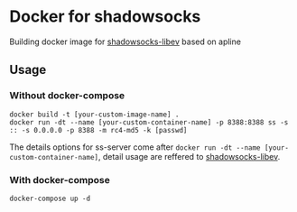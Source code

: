 # Docker for shadowsocks

Building docker image for [shadowsocks-libev](https://github.com/shadowsocks/shadowsocks-libev) based on apline

## Usage

### Without docker-compose

```
docker build -t [your-custom-image-name] .
docker run -dt --name [your-custom-container-name] -p 8388:8388 ss -s :: -s 0.0.0.0 -p 8388 -m rc4-md5 -k [passwd] 
```
The details options for ss-server come after `docker run -dt --name [your-custom-container-name]`, detail usage are reffered to [shadowsocks-libev](https://github.com/shadowsocks/shadowsocks-libev).

### With docker-compose
```
docker-compose up -d
```

